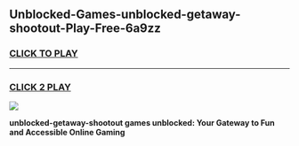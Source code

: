 
## Unblocked-Games-unblocked-getaway-shootout-Play-Free-6a9zz
<h3>
<a href="https://premium76.site?title=unblocked-getaway-shootout&ref=10A">CLICK TO PLAY</a></h3>
<hr>

<h3>
<a href="https://premium76.site?title=unblocked-getaway-shootout&ref=10A">CLICK 2 PLAY</a>
  
</h3>

<a href="https://premium76.site?title=unblocked-getaway-shootout&ref=10A"><img src="https://clearcache.store/games.png"></a>


**unblocked-getaway-shootout games unblocked: Your Gateway to Fun and Accessible Online Gaming**
